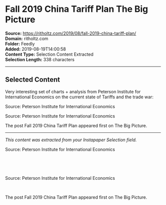 # Fall 2019 China Tariff Plan The Big Picture

**Source:** https://ritholtz.com/2019/08/fall-2019-china-tariff-plan/  
**Domain:** ritholtz.com  
**Folder:** Feedly  
**Added:** 2019-08-19T14:00:58  
**Content Type:** Selection Content Extracted  
**Selection Length:** 338 characters  


---

## Selected Content

Very interesting set of charts + analysis from Peterson Institute for International Economics on the current state of Tariffs and the trade war:

Source: Peterson Institute for International Economics

Source: Peterson Institute for International Economics

The post Fall 2019 China Tariff Plan appeared first on The Big Picture.

---

*This content was extracted from your Instapaper Selection field.*

Source: Peterson Institute for International Economics

 

 

Source: Peterson Institute for International Economics

 

The post Fall 2019 China Tariff Plan appeared first on The Big Picture.
